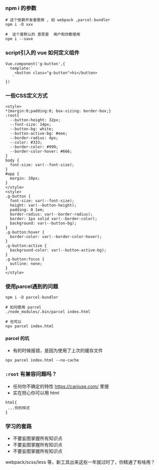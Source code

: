 ### npm i 的参数

```$xslt
# 这个依赖开发者使用 , 如 webpack ,parcel-bundler
npm i -D xxx

#  这个是默认的 意思是  用户和你都使用
npm i --save
```

### script引入的 vue 如何定义组件

```$xslt
Vue.component('g-button',{
  template:`
    <button class="g-button">hi</button>
   `
})
```

### 一些CSS定义方式

```
<style>
*{margin:0;padding:0; box-sizing: border-box;}
:root{
  --button-height: 32px;
  --font-size: 14px;
  --button-bg: white;
  --button-active-bg: #eee;
  --border-radius: 4px;
  --color: #333;
  --border-color: #999;
  --border-color-hover: #666;
}
body {
  font-size: var(--font-size);
}
#app {
  margin: 20px;
}
</style>
<style>
.g-button {
  font-size: var(--font-size);
  height: var(--button-height);
  padding: 0 1em;
  border-radius: var(--border-radius);
  border: 1px solid var(--border-color);
  background: var(--button-bg);
}
.g-button:hover {
  border-color: var(--border-color-hover);
}
.g-button:active {
  background-color: var(--button-active-bg);
}
.g-button:focus {
  outline: none;
}
</style>
```

### 使用parcel遇到的问题

```
npm i -D parcel-bundler

# 如何使用 parcel
./node_modules/.bin/parcel index.html

# 也可以
npx parcel index.html

```

#### parcel 的坑

- 有的时候报错，是因为使用了上次的缓存文件

```$xslt
npx parcel index.html --no-cache
```

### `:root` 有兼容问题吗？

- 任何你不确定的特性 https://caniuse.com/ 里搜
- 实在担心你可以用 html

```
html{
 ...你的样式
}
```

### 学习的套路

- 不要妄图掌握所有知识点
- 不要妄图掌握所有知识点
- 不要妄图掌握所有知识点

webpack/scss/less 等，新工具出来这些一年就过时了，你精通了有啥用？
